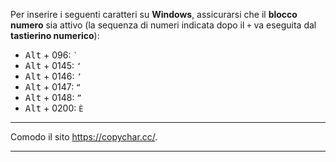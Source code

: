 Per inserire i seguenti caratteri su **Windows**, assicurarsi che il **blocco** **numero** sia attivo (la sequenza di numeri indicata dopo il `+` va eseguita dal **tastierino numerico**):

- <kbd>Alt</kbd> + 096: `` ` ``
- <kbd>Alt</kbd> + 0145: `‘`
- <kbd>Alt</kbd> + 0146: `’`
- <kbd>Alt</kbd> + 0147: `“`
- <kbd>Alt</kbd> + 0148: `”`
- <kbd>Alt</kbd> + 0200: `È`
---

Comodo il sito https://copychar.cc/.

---
